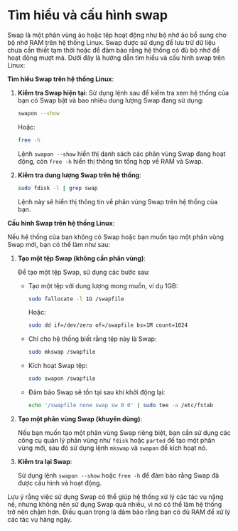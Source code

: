 # Tìm hiểu và cấu hình swap

Swap là một phân vùng ảo hoặc tệp hoạt động như bộ nhớ ảo bổ sung cho bộ nhớ RAM trên hệ thống Linux. Swap được sử dụng để lưu trữ dữ liệu chưa cần thiết tạm thời hoặc để đảm bảo rằng hệ thống có đủ bộ nhớ để hoạt động mượt mà. Dưới đây là hướng dẫn tìm hiểu và cấu hình swap trên Linux:

**Tìm hiểu Swap trên hệ thống Linux**:

1. **Kiểm tra Swap hiện tại**: Sử dụng lệnh sau để kiểm tra xem hệ thống của bạn có Swap bật và bao nhiêu dung lượng Swap đang sử dụng:
    
    ```bash
    swapon --show
    
    ```
    
    Hoặc:
    
    ```bash
    free -h
    
    ```
    
    Lệnh `swapon --show` hiển thị danh sách các phân vùng Swap đang hoạt động, còn `free -h` hiển thị thông tin tổng hợp về RAM và Swap.
    
2. **Kiểm tra dung lượng Swap trên hệ thống**:
    
    ```bash
    sudo fdisk -l | grep swap
    
    ```
    
    Lệnh này sẽ hiển thị thông tin về phân vùng Swap trên hệ thống của bạn.
    

**Cấu hình Swap trên hệ thống Linux**:

Nếu hệ thống của bạn không có Swap hoặc bạn muốn tạo một phân vùng Swap mới, bạn có thể làm như sau:

1. **Tạo một tệp Swap (không cần phân vùng)**:
    
    Để tạo một tệp Swap, sử dụng các bước sau:
    
    - Tạo một tệp với dung lượng mong muốn, ví dụ 1GB:
        
        ```bash
        sudo fallocate -l 1G /swapfile
        
        ```
        
        Hoặc:
        
        ```bash
        sudo dd if=/dev/zero of=/swapfile bs=1M count=1024
        
        ```
        
    - Chỉ cho hệ thống biết rằng tệp này là Swap:
        
        ```bash
        sudo mkswap /swapfile
        
        ```
        
    - Kích hoạt Swap tệp:
        
        ```bash
        sudo swapon /swapfile
        
        ```
        
    - Đảm bảo Swap sẽ tồn tại sau khi khởi động lại:
        
        ```bash
        echo '/swapfile none swap sw 0 0' | sudo tee -a /etc/fstab
        
        ```
        
2. **Tạo một phân vùng Swap (khuyên dùng)**:
    
    Nếu bạn muốn tạo một phân vùng Swap riêng biệt, bạn cần sử dụng các công cụ quản lý phân vùng như `fdisk` hoặc `parted` để tạo một phân vùng mới, sau đó sử dụng lệnh `mkswap` và `swapon` để kích hoạt nó.
    
3. **Kiểm tra lại Swap**:
    
    Sử dụng lệnh `swapon --show` hoặc `free -h` để đảm bảo rằng Swap đã được cấu hình và hoạt động.
    

Lưu ý rằng việc sử dụng Swap có thể giúp hệ thống xử lý các tác vụ nặng nề, nhưng không nên sử dụng Swap quá nhiều, vì nó có thể làm hệ thống trở nên chậm hơn. Điều quan trọng là đảm bảo rằng bạn có đủ RAM để xử lý các tác vụ hàng ngày.